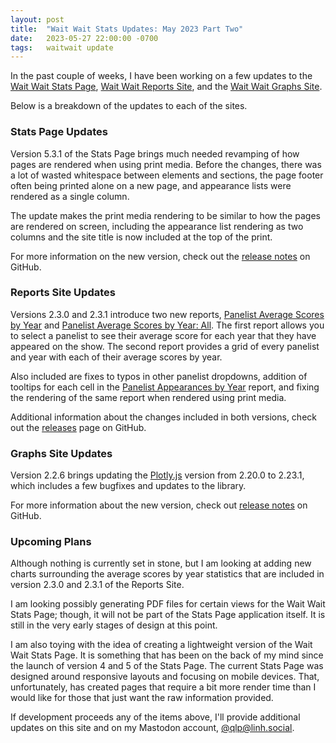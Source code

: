 ```yaml
---
layout: post
title:  "Wait Wait Stats Updates: May 2023 Part Two"
date:   2023-05-27 22:00:00 -0700
tags:   waitwait update
---
```


In the past couple of weeks, I have been working on a few updates to the [Wait Wait Stats Page](https://stats.wwdt.me/), [Wait Wait Reports Site](https://reports.wwdt.me/), and the [Wait Wait Graphs Site](https://graphs.wwdt.me/).

Below is a breakdown of the updates to each of the sites.

### Stats Page Updates

Version 5.3.1 of the Stats Page brings much needed revamping of how pages are rendered when using print media. Before the changes, there was a lot of wasted whitespace between elements and sections, the page footer often being printed alone on a new page, and appearance lists were rendered as a single column.

The update makes the print media rendering to be similar to how the pages are rendered on screen, including the appearance list rendering as two columns and the site title is now included at the top of the print.

For more information on the new version, check out the [release notes](https://github.com/questionlp/stats.wwdt.me/releases/tag/v5.3.1) on GitHub.

### Reports Site Updates

Versions 2.3.0 and 2.3.1 introduce two new reports, [Panelist Average Scores by Year](https://reports.wwdt.me/panelists/average-scores-by-year) and [Panelist Average Scores by Year: All](https://reports.wwdt.me/panelists/average-scores-by-year-all). The first report allows you to select a panelist to see their average score for each year that they have appeared on the show. The second report provides a grid of every panelist and year with each of their average scores by year.

Also included are fixes to typos in other panelist dropdowns, addition of tooltips for each cell in the [Panelist Appearances by Year](https://reports.wwdt.me/panelists/appearances-by-year) report, and fixing the rendering of the same report when rendered using print media.

Additional information about the changes included in both versions, check out the [releases](https://github.com/questionlp/reports.wwdt.me/releases) page on GitHub.

### Graphs Site Updates

Version 2.2.6 brings updating the [Plotly.js](https://plotly.com/javascript/) version from 2.20.0 to 2.23.1, which includes a few bugfixes and updates to the library.

For more information about the new version, check out [release notes](https://github.com/questionlp/graphs.wwdt.me/releases/tag/v2.2.6) on GitHub.

### Upcoming Plans

Although nothing is currently set in stone, but I am looking at adding new charts surrounding the average scores by year statistics that are included in version 2.3.0 and 2.3.1 of the Reports Site.

I am looking possibly generating PDF files for certain views for the Wait Wait Stats Page; though, it will not be part of the Stats Page application itself. It is still in the very early stages of design at this point.

I am also toying with the idea of creating a lightweight version of the Wait Wait Stats Page. It is something that has been on the back of my mind since the launch of version 4 and 5 of the Stats Page. The current Stats Page was designed around responsive layouts and focusing on mobile devices. That, unfortunately, has created pages that require a bit more render time than I would like for those that just want the raw information provided.

If development proceeds any of the items above, I'll provide additional updates on this site and on my Mastodon account, [@qlp@linh.social](https://linh.social/@qlp).
